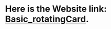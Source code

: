 # Here is the Website link: [Basic_rotatingCard](https://pratikrameshmajage.github.io/Basic_rotatingCard/).
